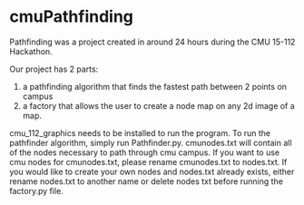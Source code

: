 # cmuPathfinding

Pathfinding was a project created in around 24 hours during the CMU 15-112 Hackathon.

Our project has 2 parts: 
1. a pathfinding algorithm that finds the fastest path between 2 points on campus
2. a factory that allows the user to create a node map on any 2d image of a map.

cmu_112_graphics needs to be installed to run the program.
To run the pathfinder algorithm, simply run Pathfinder.py.
cmunodes.txt will contain all of the nodes necessary to path through cmu campus. If you want
to use cmu nodes for cmunodes.txt, please rename cmunodes.txt to nodes.txt.
If you would like to create your own nodes and nodes.txt already exists, either rename nodes.txt
to another name or delete nodes txt before running the factory.py file.
